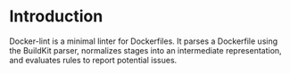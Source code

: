 # Introduction

Docker-lint is a minimal linter for Dockerfiles. It parses a Dockerfile using the BuildKit parser, normalizes stages into an intermediate representation, and evaluates rules to report potential issues.
